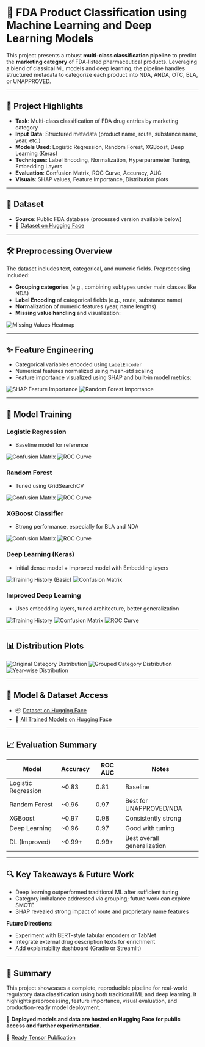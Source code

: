 # 💊 FDA Product Classification using Machine Learning and Deep Learning Models

This project presents a robust **multi-class classification pipeline** to predict the **marketing category** of FDA-listed pharmaceutical products. Leveraging a blend of classical ML models and deep learning, the pipeline handles structured metadata to categorize each product into NDA, ANDA, OTC, BLA, or UNAPPROVED.

---

## 📌 Project Highlights

* **Task**: Multi-class classification of FDA drug entries by marketing category
* **Input Data**: Structured metadata (product name, route, substance name, year, etc.)
* **Models Used**: Logistic Regression, Random Forest, XGBoost, Deep Learning (Keras)
* **Techniques**: Label Encoding, Normalization, Hyperparameter Tuning, Embedding Layers
* **Evaluation**: Confusion Matrix, ROC Curve, Accuracy, AUC
* **Visuals**: SHAP values, Feature Importance, Distribution plots

---

## 🧪 Dataset

* **Source**: Public FDA database (processed version available below)
* 📂 [Dataset on Hugging Face](https://huggingface.co/datasets/abhimlv/FDA_Product_data/tree/main)

---

## 🛠️ Preprocessing Overview

The dataset includes text, categorical, and numeric fields. Preprocessing included:

* **Grouping categories** (e.g., combining subtypes under main classes like NDA)
* **Label Encoding** of categorical fields (e.g., route, substance name)
* **Normalization** of numeric features (year, name lengths)
* **Missing value handling** and visualization:

![Missing Values Heatmap](outputs/preprocessing/missing_value_heatmap.jpg)

---

## ✨ Feature Engineering

* Categorical variables encoded using `LabelEncoder`
* Numerical features normalized using mean-std scaling
* Feature importance visualized using SHAP and built-in model metrics:

![SHAP Feature Importance](outputs/feature_importance/shap_feature_importance.jpg)
![Random Forest Importance](outputs/feature_importance/rf_feature_importance.jpg)

---

## 🎯 Model Training

### Logistic Regression

* Baseline model for reference

![Confusion Matrix](outputs/confusion_matrices/lr_confusion_matrix.jpg)
![ROC Curve](outputs/roc_curves/logistic_regression_roc_curves.jpg)

### Random Forest

* Tuned using GridSearchCV

![Confusion Matrix](outputs/confusion_matrices/rf_confusion_matrix.jpg)
![ROC Curve](outputs/roc_curves/random_forest_roc_curves.jpg)

### XGBoost Classifier

* Strong performance, especially for BLA and NDA

![Confusion Matrix](outputs/confusion_matrices/xgb_confusion_matrix.jpg)
![ROC Curve](outputs/roc_curves/xgboost_roc_curves.jpg)

### Deep Learning (Keras)

* Initial dense model + improved model with Embedding layers

![Training History (Basic)](outputs/training_history/dl_training_history.jpg)
![Confusion Matrix](outputs/confusion_matrices/dl_confusion_matrix.jpg)

### Improved Deep Learning

* Uses embedding layers, tuned architecture, better generalization

![Training History](outputs/training_history/dl_improved_training_history.jpg)
![Confusion Matrix](outputs/confusion_matrices/dl_improved_confusion_matrix.jpg)
![ROC Curve](outputs/roc_curves/deep_learning_improved_roc_curves.jpg)

---

## 📊 Distribution Plots

![Original Category Distribution](outputs/distributions/original_category_distribution.jpg)
![Grouped Category Distribution](outputs/distributions/grouped_category_distribution.jpg)
![Year-wise Distribution](outputs/distributions/year_wise_distribution.jpg)

---

## 📁 Model & Dataset Access

* 📦 [Dataset on Hugging Face](https://huggingface.co/datasets/abhimlv/FDA_Product_data/tree/main)
* 🤖 [All Trained Models on Hugging Face](https://huggingface.co/abhimlv/FDA_Classification/tree/main)

---

## 📈 Evaluation Summary

| Model               | Accuracy | ROC AUC | Notes                       |
| ------------------- | -------- | ------- | --------------------------- |
| Logistic Regression | \~0.83   | 0.81    | Baseline                    |
| Random Forest       | \~0.96   | 0.97    | Best for UNAPPROVED/NDA     |
| XGBoost             | \~0.97   | 0.98    | Consistently strong         |
| Deep Learning       | \~0.96   | 0.97    | Good with tuning            |
| DL (Improved)       | \~0.99+  | 0.99+   | Best overall generalization |

---

## 🔍 Key Takeaways & Future Work

* Deep learning outperformed traditional ML after sufficient tuning
* Category imbalance addressed via grouping; future work can explore SMOTE
* SHAP revealed strong impact of route and proprietary name features

**Future Directions:**

* Experiment with BERT-style tabular encoders or TabNet
* Integrate external drug description texts for enrichment
* Add explainability dashboard (Gradio or Streamlit)

---

## 🧠 Summary

This project showcases a complete, reproducible pipeline for real-world regulatory data classification using both traditional ML and deep learning. It highlights preprocessing, feature importance, visual evaluation, and production-ready model deployment.

🎯 **Deployed models and data are hosted on Hugging Face for public access and further experimentation.**

📌 [Ready Tensor Publication](https://huggingface.co/datasets/abhimlv/FDA_Product_data/tree/main)
